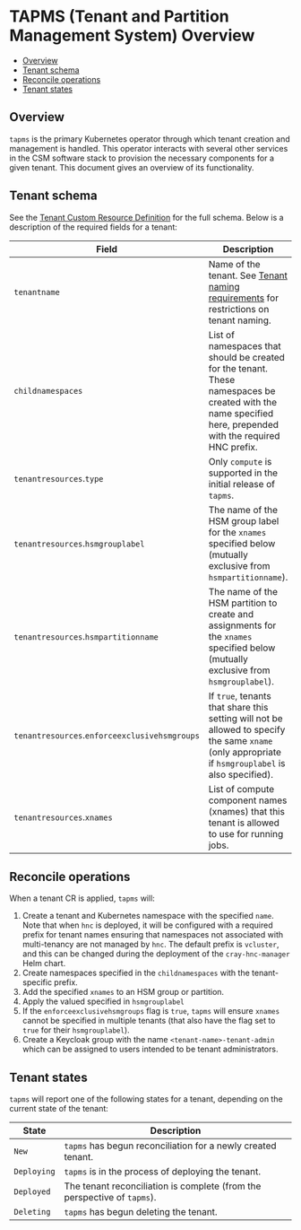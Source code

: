 # TAPMS (Tenant and Partition Management System) Overview

* [Overview](#overview)
* [Tenant schema](#tenant-schema)
* [Reconcile operations](#reconcile-operations)
* [Tenant states](#tenant-states)

## Overview

`tapms` is the primary Kubernetes operator through which tenant creation and management is handled.
This operator interacts with several other services in the CSM software stack to provision the necessary components for a given tenant.
This document gives an overview of its functionality.

## Tenant schema

See the [Tenant Custom Resource Definition](https://github.com/Cray-HPE/cray-tapms-operator/blob/main/config/crd/bases/tapms.hpe.com_tenants.yaml) for the full schema. Below is a description of the required fields for a tenant:

| Field | Description |
| ----- | ----------- |
| `tenantname` | Name of the tenant. See [Tenant naming requirements](CrayHncManager.md#tenant-naming-requirements) for restrictions on tenant naming. |
| `childnamespaces` | List of namespaces that should be created for the tenant. These namespaces be created with the name specified here, prepended with the required HNC prefix. |
| `tenantresources`.`type` | Only `compute` is supported in the initial release of `tapms`. |
| `tenantresources`.`hsmgrouplabel` | The name of the HSM group label for the `xnames` specified below (mutually exclusive from `hsmpartitionname`). |
| `tenantresources`.`hsmpartitionname` | The name of the HSM partition to create and assignments for the `xnames` specified below  (mutually exclusive from `hsmgrouplabel`). |
| `tenantresources`.`enforceexclusivehsmgroups` | If `true`, tenants that share this setting will not be allowed to specify the same `xname` (only appropriate if `hsmgrouplabel` is also specified). |
| `tenantresources`.`xnames` | List of compute component names (xnames) that this tenant is allowed to use for running jobs. |

## Reconcile operations

When a tenant CR is applied, `tapms` will:

1. Create a tenant and Kubernetes namespace with the specified `name`.
   Note that when `hnc` is deployed, it will be configured with a required prefix for tenant names ensuring that namespaces not associated with multi-tenancy are not managed by `hnc`.
   The default prefix is `vcluster`, and this can be changed during the deployment of the `cray-hnc-manager` Helm chart.
1. Create namespaces specified in the `childnamespaces` with the tenant-specific prefix.
1. Add the specified `xnames` to an HSM group or partition.
1. Apply the valued specified in `hsmgrouplabel`
1. If the `enforceexclusivehsmgroups` flag is `true`, `tapms` will ensure `xnames` cannot be specified in multiple tenants (that also have the flag set to `true` for their `hsmgrouplabel`).
1. Create a Keycloak group with the name `<tenant-name>-tenant-admin` which can be assigned to users intended to be tenant administrators.

## Tenant states

`tapms` will report one of the following states for a tenant, depending on the current state of the tenant:

| State | Description |
| ----- | ----------- |
| `New` | `tapms` has begun reconciliation for a newly created tenant. |
| `Deploying` | `tapms` is in the process of deploying the tenant. |
| `Deployed` | The tenant reconciliation is complete (from the perspective of `tapms`). |
| `Deleting` | `tapms` has begun deleting the tenant. |
